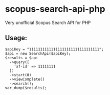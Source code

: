 # scopus-search-api-php
Very unofficial Scopus Search API for PHP

## Usage:

```
$apiKey = "11111111111111111111111111111111";
$api = new SearchApi($apiKey);
$results = $api
  ->query([
    'af-id' => 11111111
  ])
  ->start(0)
  ->viewComplete()
  ->search();
var_dump($results);
```
